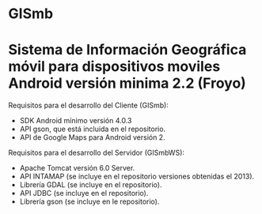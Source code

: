 GISmb
=====
Sistema de Información Geográfica móvil para dispositivos moviles Android versión minima 2.2 (Froyo)
====
Requisitos para el desarrollo del Cliente (GISmb):
- SDK Android mínimo versión 4.0.3
- API gson, que está incluida en el repositorio.
- API de Google Maps para Android versión 2.

Requisitos para el desarrollo del Servidor (GISmbWS):
- Apache Tomcat versión 6.0 Server.
- API INTAMAP (se incluye en el repositorio versiones obtenidas el 2013).
- Librería GDAL (se incluye en el repositorio).
- API JDBC (se incluye en el repositorio).
- Librería gson (se incluye en le repositorio).
